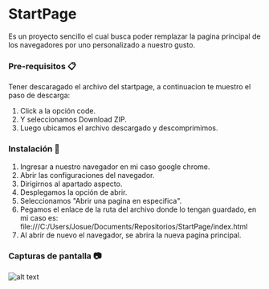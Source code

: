 # StartPage 

Es un proyecto sencillo el cual busca poder remplazar la pagina principal de los navegadores por uno personalizado a nuestro gusto.


### Pre-requisitos 📋

Tener descaragado el archivo del startpage, a continuacion te muestro el paso de descarga:
1. Click a la opción code.
2. Y seleccionamos Download ZIP.
3. Luego ubicamos el archivo descargado y descomprimimos.



### Instalación 🔧
1. Ingresar a nuestro navegador en mi caso google chrome.
2. Abrir las configuraciones del navegador.
3. Dirigirnos al apartado aspecto.
4. Desplegamos la opción de abrir.
5. Seleccionamos "Abrir una pagina en especifica".
6. Pegamos el enlace de la ruta del archivo donde lo tengan guardado, en mi caso es: file:///C:/Users/Josue/Documents/Repositorios/StartPage/index.html
7. Al abrir de nuevo el navegador, se abrira la nueva pagina principal.


### Capturas de pantalla 📷
 ![alt text](https://github.com/JosueAVRojas/StartPage/blob/main/capturas/1.png) 

